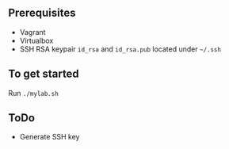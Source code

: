 ## Prerequisites

- Vagrant
- Virtualbox
- SSH RSA keypair `id_rsa` and `id_rsa.pub` located under `~/.ssh`

## To get started

Run `./mylab.sh`

## ToDo

- Generate SSH key